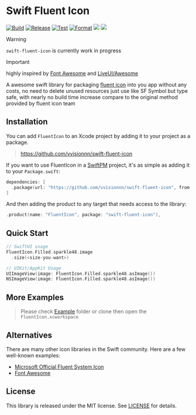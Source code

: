 # Swift Fluent Icon

[![Build](https://github.com/vvisionnn/swift-fluent-icon/actions/workflows/build.yml/badge.svg)](https://github.com/vvisionnn/swift-fluent-icon/actions/workflows/build.yml)
[![Release](https://github.com/vvisionnn/swift-fluent-icon/actions/workflows/release.yml/badge.svg)](https://github.com/vvisionnn/swift-fluent-icon/actions/workflows/release.yml)
[![Test](https://github.com/vvisionnn/swift-fluent-icon/actions/workflows/test.yml/badge.svg)](https://github.com/vvisionnn/swift-fluent-icon/actions/workflows/test.yml)
[![Format](https://github.com/vvisionnn/swift-fluent-icon/actions/workflows/format.yml/badge.svg)](https://github.com/vvisionnn/swift-fluent-icon/actions/workflows/format.yml)
[![](https://img.shields.io/endpoint?url=https%3A%2F%2Fswiftpackageindex.com%2Fapi%2Fpackages%2Fvvisionnn%2Fswift-fluent-icon%2Fbadge%3Ftype%3Dswift-versions)](https://swiftpackageindex.com/vvisionnn/swift-fluent-icon)
[![](https://img.shields.io/endpoint?url=https%3A%2F%2Fswiftpackageindex.com%2Fapi%2Fpackages%2Fvvisionnn%2Fswift-fluent-icon%2Fbadge%3Ftype%3Dplatforms)](https://swiftpackageindex.com/vvisionnn/swift-fluent-icon)

> [!WARNING]  
> `swift-fluent-icon` is currently work in progress

> [!IMPORTANT]  
> highly inspired by [Font Awesome](https://fontawesome.com/) and [LiveUI/Awesome](https://github.com/LiveUI/Awesome)

A awesome swift library for packaging [fluent icon](https://github.com/microsoft/fluentui-system-icons) into you app without any costs, no need to delete unused resources just use like SF Symbol but type safe, with nearly no build time increase compare to the original method provided by fluent icon team

## Installation

You can add `FluentIcon` to an Xcode project by adding it to your project as a package.

> https://github.com/vvisionnn/swift-fluent-icon

If you want to use FluentIcon in a [SwiftPM](https://swift.org/package-manager/) project, it's as
simple as adding it to your `Package.swift`:

``` swift
dependencies: [
  .package(url: "https://github.com/vvisionnn/swift-fluent-icon", from: "<any-version-released>")
]
```

And then adding the product to any target that needs access to the library:

```swift
.product(name: "FluentIcon", package: "swift-fluent-icon"),
```

## Quick Start
```swift
// SwiftUI usage
FluentIcon.Filled.sparkle48.image
  .size(<size-you-want>)

// UIKit/AppKit Usage
UIImageView(image: FluentIcon.Filled.sparkle48.asImage())
NSImageView(image: FluentIcon.Filled.sparkle48.asImage())
```

## More Examples
> Please check [Example](https://github.com/vvisionnn/swift-fluent-icon/tree/master/Example) folder or clone then open the `FluentIcon.xcworkspace`

## Alternatives

There are many other icon libraries in the Swift community. Here are a few well-known examples:

  * [Microsoft Official Fluent System Icon](https://github.com/microsoft/fluentui-system-icons)
  * [Font Awesome](https://github.com/LiveUI/Awesome)

## License

This library is released under the MIT license. See [LICENSE](LICENSE) for details.
